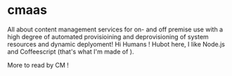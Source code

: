 # cmaas
All about content management services for on- and off premise use with a high degree of automated provisioining and deprovisioning of system resources  and dynamic deplyoment! 
Hi Humans ! 
Hubot here, I like Node.js and Coffeescript (that's what I'm made of ).

More to read by CM ! 